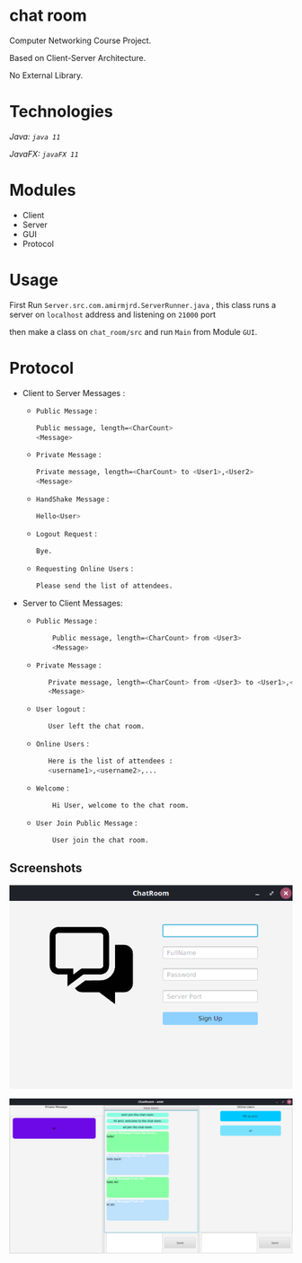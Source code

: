# chat room
Computer Networking Course Project.

Based on Client-Server Architecture.

No External Library.

# Technologies

*Java: `java 11`*

*JavaFX: `javaFX 11`*

# Modules

* Client
* Server
* GUI
* Protocol

# Usage

First Run `Server.src.com.amirmjrd.ServerRunner.java` , this class runs a server on `localhost` address and listening on `21000` port

then make a class on `chat_room/src` and run `Main` from Module `GUI`.

# Protocol

* Client to Server Messages :
  * `Public Message` :

     ```bash
    Public message, length=<CharCount>
    <Message>
    ```

  * `Private Message` :

    ```bash
    Private message, length=<CharCount> to <User1>,<User2>
    <Message>
    ```

  * `HandShake Message` :

    ```bash
    Hello<User>
    ```

  * `Logout Request` :

    ```bash
    Bye.
    ```

  * `Requesting Online Users` :

    ```bash
    Please send the list of attendees.
    ```

* Server to Client Messages:

  * `Public Message` :

    ```bash
        Public message, length=<CharCount> from <User3>
        <Message>
    ```

  * `Private Message` :

    ```bash
       Private message, length=<CharCount> from <User3> to <User1>,<User2>
       <Message>
     ```

  * `User logout` :

    ```bash
       User left the chat room.
    ```
  * `Online Users` :
     ```bash
        Here is the list of attendees :
        <username1>,<username2>,...
     ```
  * `Welcome` :

    ```bash
        Hi User, welcome to the chat room.
    ```

  * `User Join Public Message` :

    ```bash
        User join the chat room.

## Screenshots

![Sign Up](https://github.com/amirmojarad/chat_room/blob/main/screenshots/sign_up_page.png)

![Main Page](https://github.com/amirmojarad/chat_room/blob/main/screenshots/main_page.png)
